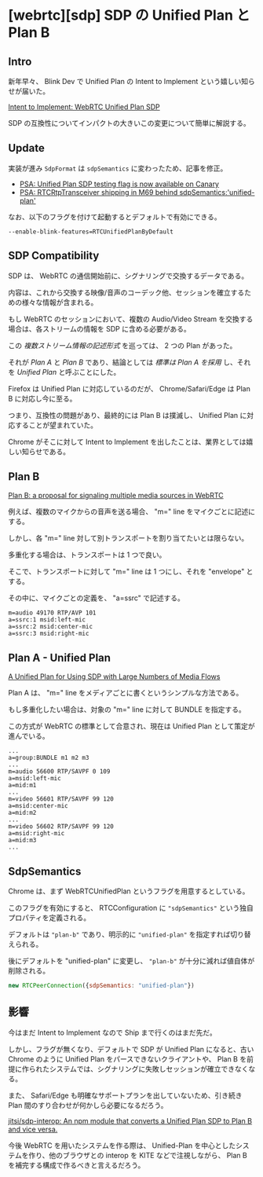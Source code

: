 # [webrtc][sdp] SDP の Unified Plan と Plan B

## Intro

新年早々、 Blink Dev で Unified Plan の Intent to Implement という嬉しい知らせが届いた。

[Intent to Implement: WebRTC Unified Plan SDP](https://groups.google.com/a/chromium.org/forum/#!msg/blink-dev/Qgwfl-nD0Zs/u45qUqRHBwAJ)

SDP の互換性についてインパクトの大きいこの変更について簡単に解説する。


## Update

実装が進み `SdpFormat` は `sdpSemantics` に変わったため、記事を修正。

- [PSA: Unified Plan SDP testing flag is now available on Canary](https://groups.google.com/forum/#!topic/discuss-webrtc/x8lcqHRlWmA)
- [PSA: RTCRtpTransceiver shipping in M69 behind sdpSemantics:'unified-plan'](https://groups.google.com/forum/#!msg/discuss-webrtc/zMB1aL6eZ1Q/gVVQ_4rSBAAJ)

なお、以下のフラグを付けて起動するとデフォルトで有効にできる。

`--enable-blink-features=RTCUnifiedPlanByDefault`


## SDP Compatibility

SDP は、 WebRTC の通信開始前に、シグナリングで交換するデータである。

内容は、これから交換する映像/音声のコーデック他、セッションを確立するための様々な情報が含まれる。

もし WebRTC のセッションにおいて、複数の Audio/Video Stream を交換する場合は、各ストリームの情報を SDP に含める必要がある。

この *複数ストリーム情報の記述形式* を巡っては、 2 つの Plan があった。

それが *Plan A* と *Plan B* であり、結論としては *標準は Plan A を採用* し、それを *Unified Plan* と呼ぶことにした。

Firefox は Unified Plan に対応しているのだが、 Chrome/Safari/Edge は Plan B に対応し今に至る。

つまり、互換性の問題があり、最終的には Plan B は撲滅し、 Unified Plan に対応することが望まれていた。

Chrome がそこに対して Intent to Implement を出したことは、業界としては嬉しい知らせである。


## Plan B

[Plan B: a proposal for signaling multiple media sources in WebRTC](https://tools.ietf.org/html/draft-uberti-rtcweb-plan-00)

例えば、複数のマイクからの音声を送る場合、 "m=" line をマイクごとに記述にする。

しかし、各 "m=" line 対して別トランスポートを割り当てたいとは限らない。

多重化する場合は、トランスポートは 1 つで良い。

そこで、トランスポートに対して "m=" line は 1 つにし、それを "envelope" とする。

その中に、マイクごとの定義を、 "a=ssrc" で記述する。


```
m=audio 49170 RTP/AVP 101
a=ssrc:1 msid:left-mic
a=ssrc:2 msid:center-mic
a=ssrc:3 msid:right-mic
```


## Plan A - Unified Plan

[A Unified Plan for Using SDP with Large Numbers of Media Flows](https://tools.ietf.org/html/draft-roach-mmusic-unified-plan-00)

Plan A は、 "m=" line をメディアごとに書くというシンプルな方法である。

もし多重化したい場合は、対象の "m=" line に対して BUNDLE を指定する。

この方式が WebRTC の標準として合意され、現在は Unified Plan として策定が進んでいる。


```
...
a=group:BUNDLE m1 m2 m3
...
m=audio 56600 RTP/SAVPF 0 109
a=msid:left-mic
a=mid:m1
...
m=video 56601 RTP/SAVPF 99 120
a=msid:center-mic
a=mid:m2
...
m=video 56602 RTP/SAVPF 99 120
a=msid:right-mic
a=mid:m3
...
```


## SdpSemantics

Chrome は、まず WebRTCUnifiedPlan というフラグを用意するとしている。

このフラグを有効にすると、 RTCConfiguration に `"sdpSemantics"` という独自プロパティを定義される。

デフォルトは `"plan-b"` であり、明示的に `"unified-plan"` を指定すれば切り替えられる。

後にデフォルトを "unified-plan" に変更し、 `"plan-b"` が十分に減れば値自体が削除される。


```javascript
new RTCPeerConnection({sdpSemantics: "unified-plan"})
```


## 影響

今はまだ Intent to Implement なので Ship まで行くのはまだ先だ。

しかし、フラグが無くなり、デフォルトで SDP が Unified Plan になると、古い Chrome のように Unified Plan をパースできないクライアントや、 Plan B を前提に作られたシステムでは、シグナリングに失敗しセッションが確立できなくなる。

また、 Safari/Edge も明確なサポートプランを出していないため、引き続き Plan 間のすり合わせが何かしら必要になるだろう。

[jitsi/sdp-interop: An npm module that converts a Unified Plan SDP to Plan B and vice versa.](https://github.com/jitsi/sdp-interop)

今後 WebRTC を用いたシステムを作る際は、 Unified-Plan を中心としたシステムを作り、他のブラウザとの interop を KITE などで注視しながら、 Plan B を補完する構成で作るべきと言えるだろう。
